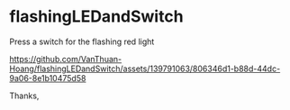 # flashingLEDandSwitch
Press a switch for the flashing red light

https://github.com/VanThuan-Hoang/flashingLEDandSwitch/assets/139791063/806346d1-b88d-44dc-9a06-8e1b10475d58

Thanks,
